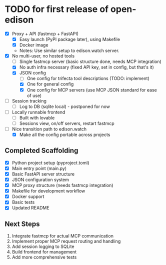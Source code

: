 # TODO for first release of open-edison

- [x] Proxy + API (fastmcp + FastAPI)
  - [x] Easy launch (PyPI package later), using Makefile
  - [x] Docker image
  - Notes: Use similar setup to edison.watch server.
- [x] No multi-user, no hosted tools
  - [ ] Single fastmcp server (basic structure done, needs MCP integration)
  - [x] No auth infra necessary (fixed API key, set in config, but that's it)
  - [x] JSON config
    - [ ] One config for trifecta tool descriptions (TODO: implement)
    - [x] One for general config
    - [x] One config for MCP servers (use MCP JSON standard for ease of use)
- [ ] Session tracking
  - [ ] Log to DB (sqlite local) - postponed for now
- [ ] Locally runnable frontend
  - [ ] Built with lovable
  - [ ] Sessions view, on/off servers, restart fastmcp
- [ ] Nice transition path to edison.watch
  - [x] Make all the config portable across projects

## Completed Scaffolding

- [x] Python project setup (pyproject.toml)
- [x] Main entry point (main.py)
- [x] Basic FastAPI server structure
- [x] JSON configuration system
- [x] MCP proxy structure (needs fastmcp integration)
- [x] Makefile for development workflow
- [x] Docker support
- [x] Basic tests
- [x] Updated README

## Next Steps

1. Integrate fastmcp for actual MCP communication
2. Implement proper MCP request routing and handling
3. Add session logging to SQLite
4. Build frontend for management
5. Add more comprehensive tests
